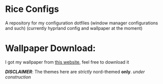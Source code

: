 # Rice Configs
A repository for my configuration dotfiles (window manager configurations and such) (currently hyprland config and wallpaper at the moment)

# Wallpaper Download:
I got my wallpaper from [this website](https://www.wallpaperflare.com/nord-theme-city-lights-building-night-street-light-wallpaper-yruqy/download), feel free to download it

***DISCLAIMER***: The themes here are *strictly* nord-themed **only**.
*under construction*
